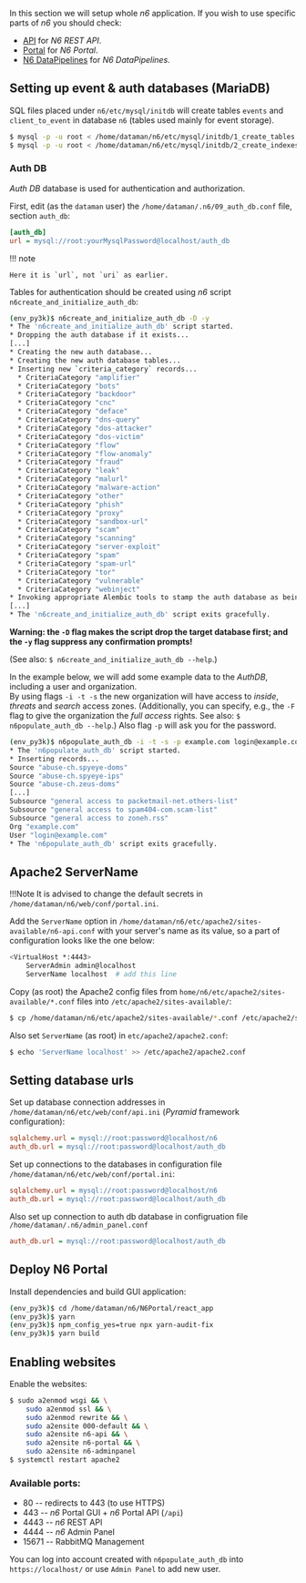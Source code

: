 In this section we will setup whole *n6* application. If you wish to use specific parts of *n6* you should check:

- [API](web_components_config.md#n6-rest-api) for *N6 REST API*.
- [Portal](web_components_config.md#n6-portal) for  *N6 Portal*.
- [N6 DataPipelines](pipeline_config.md) for *N6 DataPipelines*.

## Setting up event & auth databases (MariaDB)

SQL files placed under `n6/etc/mysql/initdb` will create tables `events` and `client_to_event`
in database `n6` (tables used mainly for event storage).

```bash
$ mysql -p -u root < /home/dataman/n6/etc/mysql/initdb/1_create_tables.sql
$ mysql -p -u root < /home/dataman/n6/etc/mysql/initdb/2_create_indexes.sql
```

### Auth DB

_Auth DB_ database is used for authentication and authorization.

First, edit (as the `dataman` user) the `/home/dataman/.n6/09_auth_db.conf`
file, section `auth_db`:

```ini
[auth_db]
url = mysql://root:yourMysqlPassword@localhost/auth_db
```

!!! note

    Here it is `url`, not `uri` as earlier.

Tables for authentication should be created using _n6_ script `n6create_and_initialize_auth_db`:

```bash
(env_py3k)$ n6create_and_initialize_auth_db -D -y
* The 'n6create_and_initialize_auth_db' script started.
* Dropping the auth database if it exists...
[...]
* Creating the new auth database...
* Creating the new auth database tables...
* Inserting new `criteria_category` records...
  * CriteriaCategory "amplifier"
  * CriteriaCategory "bots"
  * CriteriaCategory "backdoor"
  * CriteriaCategory "cnc"
  * CriteriaCategory "deface"
  * CriteriaCategory "dns-query"
  * CriteriaCategory "dos-attacker"
  * CriteriaCategory "dos-victim"
  * CriteriaCategory "flow"
  * CriteriaCategory "flow-anomaly"
  * CriteriaCategory "fraud"
  * CriteriaCategory "leak"
  * CriteriaCategory "malurl"
  * CriteriaCategory "malware-action"
  * CriteriaCategory "other"
  * CriteriaCategory "phish"
  * CriteriaCategory "proxy"
  * CriteriaCategory "sandbox-url"
  * CriteriaCategory "scam"
  * CriteriaCategory "scanning"
  * CriteriaCategory "server-exploit"
  * CriteriaCategory "spam"
  * CriteriaCategory "spam-url"
  * CriteriaCategory "tor"
  * CriteriaCategory "vulnerable"
  * CriteriaCategory "webinject"
* Invoking appropriate Alembic tools to stamp the auth database as being at the `head` Alembic revision...
[...]
* The 'n6create_and_initialize_auth_db' script exits gracefully.
```

**Warning: the `-D` flag makes the script drop the target database first;
and the `-y` flag suppress any confirmation prompts!**

(See also: `$ n6create_and_initialize_auth_db --help`.)

In the example below, we will add some example data to the _AuthDB_, including a user and organization.  
By using flags `-i -t -s` the new organization will have access to _inside_, _threats_
and _search_ access zones. (Additionally, you can specify, e.g., the `-F` flag to give the organization the _full access_ rights. See also: `$ n6populate_auth_db --help`.)
Also flag `-p` will ask you for the password.

```bash
(env_py3k)$ n6populate_auth_db -i -t -s -p example.com login@example.com
* The 'n6populate_auth_db' script started.
* Inserting records...
Source "abuse-ch.spyeye-doms"
Source "abuse-ch.spyeye-ips"
Source "abuse-ch.zeus-doms"
[...]
Subsource "general access to packetmail-net.others-list"
Subsource "general access to spam404-com.scam-list"
Subsource "general access to zoneh.rss"
Org "example.com"
User "login@example.com"
* The 'n6populate_auth_db' script exits gracefully.
```

## Apache2 ServerName

!!!Note
    It is advised to change the default secrets in `/home/dataman/n6/web/conf/portal.ini`.

Add the `ServerName` option in `/home/dataman/n6/etc/apache2/sites-available/n6-api.conf` with your server's name
as its value, so a part of configuration looks like the one below:

```bash
<VirtualHost *:4443>
    ServerAdmin admin@localhost
    ServerName localhost  # add this line
```
Copy (as root) the Apache2 config files from `home/n6/etc/apache2/sites-available/*.conf` files into `/etc/apache2/sites-available/`:

```bash
$ cp /home/dataman/n6/etc/apache2/sites-available/*.conf /etc/apache2/sites-available/
```

Also set `ServerName` (as root) in `etc/apache2/apache2.conf`:

```bash
$ echo 'ServerName localhost' >> /etc/apache2/apache2.conf
```

## Setting database urls

Set up database connection addresses in `/home/dataman/n6/etc/web/conf/api.ini` (_Pyramid_
framework configuration):

```ini
sqlalchemy.url = mysql://root:password@localhost/n6
auth_db.url = mysql://root:password@localhost/auth_db
```
Set up connections to the databases in configuration file `/home/dataman/n6/etc/web/conf/portal.ini`:

```ini
sqlalchemy.url = mysql://root:password@localhost/n6
auth_db.url = mysql://root:password@localhost/auth_db
```

Also set up connection to auth db database in configruation file `/home/dataman/.n6/admin_panel.conf`

```ini
auth_db.url = mysql://root:password@localhost/auth_db
```

## Deploy N6 Portal

Install dependencies and build GUI application:

```bash
(env_py3k)$ cd /home/dataman/n6/N6Portal/react_app
(env_py3k)$ yarn
(env_py3k)$ npm_config_yes=true npx yarn-audit-fix
(env_py3k)$ yarn build
```

## Enabling websites

Enable the websites:

```bash
$ sudo a2enmod wsgi && \
    sudo a2enmod ssl && \
    sudo a2enmod rewrite && \
    sudo a2ensite 000-default && \
    sudo a2ensite n6-api && \
    sudo a2ensite n6-portal && \
    sudo a2ensite n6-adminpanel
$ systemctl restart apache2
```

### Available ports:

  - 80 -- redirects to 443 (to use HTTPS)
  - 443 -- _n6_ Portal GUI + _n6_ Portal API (`/api`)
  - 4443 -- _n6_ REST API
  - 4444 -- _n6_ Admin Panel
  - 15671 -- RabbitMQ Management

You can log into account created with `n6populate_auth_db` into `https://localhost/`
or use `Admin Panel` to add new user.
